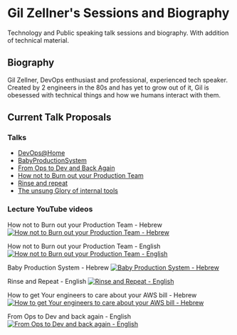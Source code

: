 # Gil Zellner's Sessions and Biography
Technology and Public speaking talk sessions and biography.
With addition of technical material.

## Biography

Gil Zellner, DevOps enthusiast and professional, experienced tech speaker.
Created by 2 engineers in the 80s and has yet to grow out of it, Gil is obesessed with technical things and how we humans interact with them. 

## Current Talk Proposals 

###  Talks
- [DevOps@Home](devops_at_home.md)
- [BabyProductionSystem](baby_production_system.md)
- [From Ops to Dev and Back Again](from_ops_to_dev_and_back_again.md)
- [How not to Burn out your Production Team](how_not_to_burn_out_your_production_team.md)
- [Rinse and repeat](rinse_and_repeat.md)
- [The unsung Glory of internal tools](the_unsung_glory_of_internal_tools.md)

### Lecture YouTube videos

How not to Burn out your Production Team - Hebrew
[![How not to Burn out your Production Team - Hebrew](http://img.youtube.com/vi/8MWVImfoctU/0.jpg)](https://www.youtube.com/watch?v=8MWVImfoctU)

How not to Burn out your Production Team - English
[![How not to Burn out your Production Team - English](http://img.youtube.com/vi/I_XI2hFPuQI/0.jpg)](https://www.youtube.com/watch?v=I_XI2hFPuQI)

Baby Production System - Hebrew
[![Baby Production System - Hebrew](http://img.youtube.com/vi/EySFKvu7q1A/0.jpg)](https://www.youtube.com/watch?v=EySFKvu7q1A)

Rinse and Repeat - English
[![Rinse and Repeat - English](http://img.youtube.com/vi/paysR3pNlrk/0.jpg)](https://www.youtube.com/watch?v=paysR3pNlrk)

How to get Your engineers to care about your AWS bill - Hebrew
[![How to get Your engineers to care about your AWS bill - Hebrew](http://img.youtube.com/vi/8gvArogcwzo/0.jpg)](https://www.youtube.com/watch?v=8gvArogcwzo)

From Ops to Dev and back again - English
[![From Ops to Dev and back again - English](http://img.youtube.com/vi/kiPRWllQdt4/0.jpg)](https://www.youtube.com/watch?v=kiPRWllQdt4)
